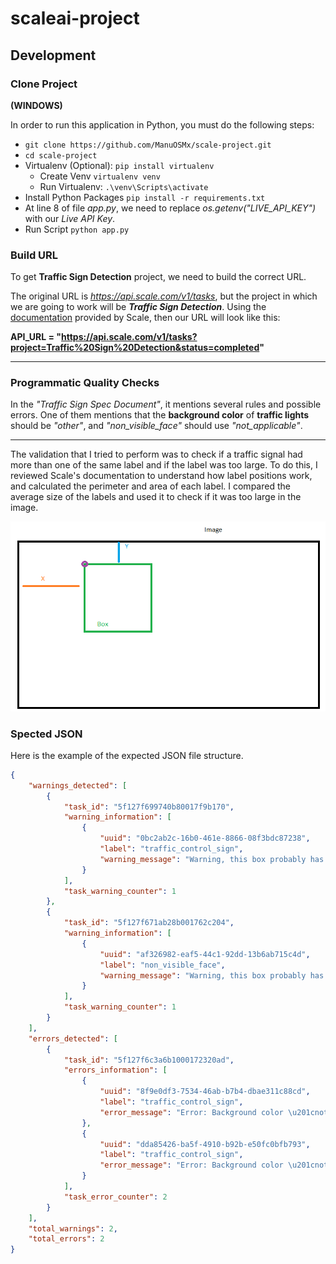 # scaleai-project

## Development

### Clone Project
**(WINDOWS)**

In order to run this application in Python, you must do the following steps:
- `git clone https://github.com/ManuOSMx/scale-project.git`
- `cd scale-project`
- Virtualenv (Optional): `pip install virtualenv`
    - Create Venv `virtualenv venv`
    - Run Virtualenv: `.\venv\Scripts\activate`
- Install Python Packages `pip install -r requirements.txt`
- At line 8 of file *app.py*, we need to replace *os.getenv("LIVE_API_KEY")* with our *Live API Key*.
- Run Script `python app.py`

### Build URL

To get **Traffic Sign Detection** project, we need to build the correct URL.

The original URL is *https://api.scale.com/v1/tasks*, but the project in which we are going to work will be ***Traffic Sign Detection***. Using the [documentation](https://docs.scale.com/reference/general-image-annotation) provided by Scale, then our URL will look like this:

**API_URL = "https://api.scale.com/v1/tasks?project=Traffic%20Sign%20Detection&status=completed"**

---
###  Programmatic Quality Checks

In the *"Traffic Sign Spec Document"*, it mentions several rules and possible errors. One of them mentions that the **background color** of **traffic lights** should be *"other"*, and *"non_visible_face"* should use *"not_applicable"*.

---

The validation that I tried to perform was to check if a traffic signal had more than one of the same label and if the label was too large. To do this, I reviewed Scale's documentation to understand how label positions work, and calculated the perimeter and area of each label. I compared the average size of the labels and used it to check if it was too large in the image.

![Box position idea 1](./img/box_position.png)

### Spected JSON

Here is the example of the expected JSON file structure.

```JSON
{
    "warnings_detected": [
        {
            "task_id": "5f127f699740b80017f9b170",
            "warning_information": [
                {
                    "uuid": "0bc2ab2c-16b0-461e-8866-08f3bdc87238",
                    "label": "traffic_control_sign",
                    "warning_message": "Warning, this box probably has an truncation of 75 percent or more, verify that it is correct."
                }
            ],
            "task_warning_counter": 1
        },
        {
            "task_id": "5f127f671ab28b001762c204",
            "warning_information": [
                {
                    "uuid": "af326982-eaf5-44c1-92dd-13b6ab715c4d",
                    "label": "non_visible_face",
                    "warning_message": "Warning, this box probably has an occlusion of 75 percent or more, verify that it is correct."
                }
            ],
            "task_warning_counter": 1
        }
    ],
    "errors_detected": [
        {
            "task_id": "5f127f6c3a6b1000172320ad",
            "errors_information": [
                {
                    "uuid": "8f9e0df3-7534-46ab-b7b4-dbae311c88cd",
                    "label": "traffic_control_sign",
                    "error_message": "Error: Background color \u201cnot_applicable\u201d should be used for the \u201cnon_visible_face\u201d label."
                },
                {
                    "uuid": "dda85426-ba5f-4910-b92b-e50fc0bfb793",
                    "label": "traffic_control_sign",
                    "error_message": "Error: Background color \u201cnot_applicable\u201d should be used for the \u201cnon_visible_face\u201d label."
                }
            ],
            "task_error_counter": 2
        }
    ],
    "total_warnings": 2,
    "total_errors": 2
}

```
